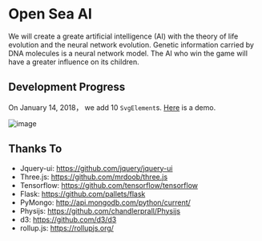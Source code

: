 # Open Sea AI

We will create a greate artificial intelligence (AI) with the theory of life evolution and the neural network evolution. Genetic information carried by DNA molecules is a neural network model. The AI who win the game will have a greater influence on its children.

## Development Progress

On January 14, 2018， we add 10 `SvgElement`s. [Here](https://github.com/tengge1/OpenSeaAI/blob/master/Playground/test/SvgTest.html) is a demo.

![image](https://github.com/tengge1/OpenSeaAI/blob/master/img/SvgDemo.png)

## Thanks To

* Jquery-ui: https://github.com/jquery/jquery-ui
* Three.js: https://github.com/mrdoob/three.js
* Tensorflow: https://github.com/tensorflow/tensorflow
* Flask: https://github.com/pallets/flask
* PyMongo: http://api.mongodb.com/python/current/
* Physijs: https://github.com/chandlerprall/Physijs
* d3: https://github.com/d3/d3
* rollup.js: https://rollupjs.org/

